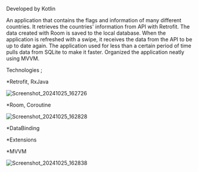 Developed by Kotlin

  An application that contains the flags and information of many different countries. 
  It retrieves the countries' information from API with Retrofit. The data created with Room is saved to the local database. When the application is refreshed with a swipe, it receives the data from the API to be up to date again. 
  The application used for less than a certain period of time pulls data from SQLite to make it faster.
  Organized the application neatly using MVVM.

Technologies ;

*Retrofit, RxJava


![Screenshot_20241025_162726](https://github.com/user-attachments/assets/6dbc0530-af11-45b8-b847-58a586f0a9b9)

*Room, Coroutine


![Screenshot_20241025_162828](https://github.com/user-attachments/assets/bf21d933-1707-454c-97bd-a0f843e232fa)

*DataBinding



*Extensions



*MVVM



![Screenshot_20241025_162838](https://github.com/user-attachments/assets/f376f75a-d345-4a3e-8e40-321ca871025f)
